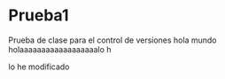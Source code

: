 # Prueba1
Prueba de clase para el control de versiones
hola mundo
holaaaaaaaaaaaaaaaaaalo h

lo he modificado
